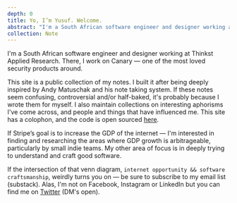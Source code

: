 ```yaml
---
depth: 0
title: Yo, I’m Yusuf. Welcome.
abstract: "I'm a South African software engineer and designer working at Thinkst Applied Research. There, I work on Canary — one of the most loved security products around. If Stripe's goal is to increase the GDP of the internet — I'm interested in finding and researching the areas where GDP growth is arbitrageable by small indie teams. My other area of focus is in deeply trying to understand and craft great software."
collection: Note
---
```

I'm a South African software engineer and designer working at Thinkst Applied Research. There, I work on <inter-link href="canary">Canary</inter-link> — one of the most loved security products around.

This site is a public <inter-link href="notes">collection of my notes</inter-link>. I built it after being deeply inspired by <inter-link href="andy-matuschaks-note-taking-system">Andy Matuschak and his note taking system</inter-link>. If these notes seem confusing, controversial and/or half-baked, it's probably because I wrote them for myself. I also maintain collections on <inter-link href="aphorisms">interesting aphorisms</inter-link> I've come across, and <inter-link href="influences">people and things that have influenced me</inter-link>. This site has a <inter-link href="colophon">colophon</inter-link>, and the code is open sourced [here](https://github.com/ycpso/ycp.so).

If Stripe’s goal is to increase the GDP of the internet — I'm interested in finding and researching the areas where GDP growth is arbitrageable, particularly by small indie teams. My other area of focus is in deeply trying to understand and craft <inter-link href="good-software">good software</inter-link>.

If the intersection of that venn diagram, `internet opportunity && software craftsmanship`, weirdly turns you on — be sure to subscribe to my email list (substack). Alas, I'm not on Facebook, Instagram or LinkedIn but you can find me on [Twitter](https://twitter.com/ycpso) (DM's open).

<newsletter-form></newsletter-form>

